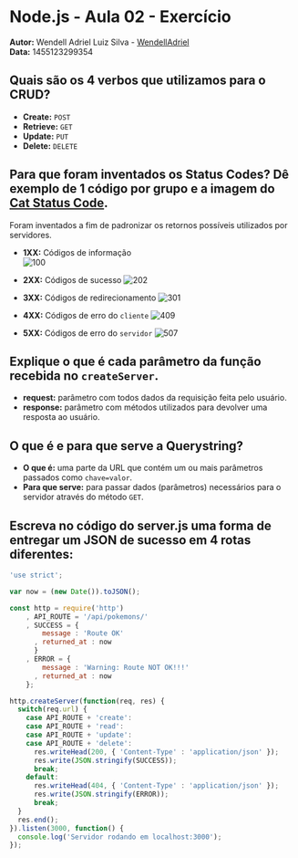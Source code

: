 # Node.js - Aula 02 - Exercício

**Autor:** Wendell Adriel Luiz Silva - [WendellAdriel](https://github.com/WendellAdriel)  
**Data:** 1455123299354

## Quais são os 4 verbos que utilizamos para o CRUD?

- **Create:** `POST`
- **Retrieve:** `GET`
- **Update:** `PUT`
- **Delete:** `DELETE`

## Para que foram inventados os Status Codes? Dê exemplo de 1 código por grupo e a imagem do [Cat Status Code](https://http.cat).

Foram inventados a fim de padronizar os retornos possíveis utilizados por servidores.

- **1XX:** Códigos de informação  
![100](https://http.cat/100.jpg)

- **2XX:** Códigos de sucesso
![202](https://http.cat/202.jpg)

- **3XX:** Códigos de redirecionamento
![301](https://http.cat/301.jpg)

- **4XX:** Códigos de erro do `cliente`
![409](https://http.cat/409.jpg)

- **5XX:** Códigos de erro do `servidor`
![507](https://http.cat/507.jpg)

## Explique o que é cada parâmetro da função recebida no `createServer`.

- **request:** parâmetro com todos dados da requisição feita pelo usuário.
- **response:** parâmetro com métodos utilizados para devolver uma resposta ao usuário.

## O que é e para que serve a Querystring?

- **O que é:** uma parte da URL que contém um ou mais parâmetros passados como `chave=valor`.
- **Para que serve:** para passar dados (parâmetros) necessários para o servidor através do método `GET`.

## Escreva no código do server.js uma forma de entregar um JSON de sucesso em 4 rotas diferentes:

```js
'use strict';

var now = (new Date()).toJSON();

const http = require('http')
    , API_ROUTE = '/api/pokemons/'
    , SUCCESS = {
        message : 'Route OK'
      , returned_at : now
      }
    , ERROR = {
        message : 'Warning: Route NOT OK!!!'
      , returned_at : now
    };

http.createServer(function(req, res) {
  switch(req.url) {
    case API_ROUTE + 'create':
    case API_ROUTE + 'read':
    case API_ROUTE + 'update':
    case API_ROUTE + 'delete':
      res.writeHead(200, { 'Content-Type' : 'application/json' });
      res.write(JSON.stringify(SUCCESS));
      break;
    default:
      res.writeHead(404, { 'Content-Type' : 'application/json' });
      res.write(JSON.stringify(ERROR));
      break;
  }
  res.end();
}).listen(3000, function() {
  console.log('Servidor rodando em localhost:3000');
});
```
